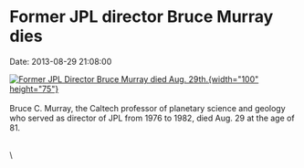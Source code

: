 Former JPL director Bruce Murray dies
=====================================

Date: 2013-08-29 21:08:00

[![Former JPL Director Bruce Murray died Aug.
29th.](http://www.jpl.nasa.gov/images/people/20130829/murray-th.jpg){width="100"
height="75"}](http://www.jpl.nasa.gov/news/news.cfm?release=2013-265&rn=news.xml&rst=3890)\
\
Bruce C. Murray, the Caltech professor of planetary science and geology
who served as director of JPL from 1976 to 1982, died Aug. 29 at the age
of 81.

\
\
